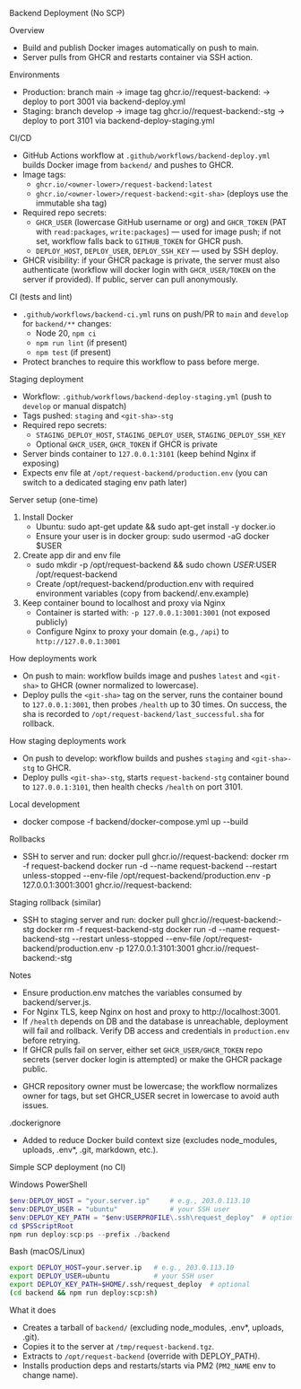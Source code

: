 Backend Deployment (No SCP)

Overview
- Build and publish Docker images automatically on push to main.
- Server pulls from GHCR and restarts container via SSH action.

Environments
- Production: branch main → image tag ghcr.io/<owner>/request-backend:<git-sha> → deploy to port 3001 via backend-deploy.yml
- Staging: branch develop → image tag ghcr.io/<owner>/request-backend:<git-sha>-stg → deploy to port 3101 via backend-deploy-staging.yml

CI/CD
- GitHub Actions workflow at `.github/workflows/backend-deploy.yml` builds Docker image from `backend/` and pushes to GHCR.
- Image tags:
  - `ghcr.io/<owner-lower>/request-backend:latest`
  - `ghcr.io/<owner-lower>/request-backend:<git-sha>` (deploys use the immutable sha tag)
- Required repo secrets:
  - `GHCR_USER` (lowercase GitHub username or org) and `GHCR_TOKEN` (PAT with `read:packages`, `write:packages`) — used for image push; if not set, workflow falls back to `GITHUB_TOKEN` for GHCR push.
  - `DEPLOY_HOST`, `DEPLOY_USER`, `DEPLOY_SSH_KEY` — used by SSH deploy.
- GHCR visibility: if your GHCR package is private, the server must also authenticate (workflow will docker login with `GHCR_USER/TOKEN` on the server if provided). If public, server can pull anonymously.

CI (tests and lint)
- `.github/workflows/backend-ci.yml` runs on push/PR to `main` and `develop` for `backend/**` changes:
  - Node 20, `npm ci`
  - `npm run lint` (if present)
  - `npm test` (if present)
- Protect branches to require this workflow to pass before merge.

Staging deployment
- Workflow: `.github/workflows/backend-deploy-staging.yml` (push to `develop` or manual dispatch)
- Tags pushed: `staging` and `<git-sha>-stg`
- Required repo secrets:
  - `STAGING_DEPLOY_HOST`, `STAGING_DEPLOY_USER`, `STAGING_DEPLOY_SSH_KEY`
  - Optional `GHCR_USER`, `GHCR_TOKEN` if GHCR is private
- Server binds container to `127.0.0.1:3101` (keep behind Nginx if exposing)
- Expects env file at `/opt/request-backend/production.env` (you can switch to a dedicated staging env path later)

Server setup (one-time)
1) Install Docker
   - Ubuntu: sudo apt-get update && sudo apt-get install -y docker.io
   - Ensure your user is in docker group: sudo usermod -aG docker $USER
2) Create app dir and env file
   - sudo mkdir -p /opt/request-backend && sudo chown $USER:$USER /opt/request-backend
   - Create /opt/request-backend/production.env with required environment variables (copy from backend/.env.example)
3) Keep container bound to localhost and proxy via Nginx
   - Container is started with: `-p 127.0.0.1:3001:3001` (not exposed publicly)
   - Configure Nginx to proxy your domain (e.g., `/api`) to `http://127.0.0.1:3001`

How deployments work
- On push to main: workflow builds image and pushes `latest` and `<git-sha>` to GHCR (owner normalized to lowercase).
- Deploy pulls the `<git-sha>` tag on the server, runs the container bound to `127.0.0.1:3001`, then probes `/health` up to 30 times. On success, the sha is recorded to `/opt/request-backend/last_successful.sha` for rollback.

How staging deployments work
- On push to develop: workflow builds and pushes `staging` and `<git-sha>-stg` to GHCR.
- Deploy pulls `<git-sha>-stg`, starts `request-backend-stg` container bound to `127.0.0.1:3101`, then health checks `/health` on port 3101.

Local development
- docker compose -f backend/docker-compose.yml up --build

Rollbacks
- SSH to server and run:
  docker pull ghcr.io/<owner>/request-backend:<old-sha>
  docker rm -f request-backend
  docker run -d --name request-backend --restart unless-stopped --env-file /opt/request-backend/production.env -p 127.0.0.1:3001:3001 ghcr.io/<owner>/request-backend:<old-sha>

Staging rollback (similar)
- SSH to staging server and run:
  docker pull ghcr.io/<owner>/request-backend:<old-sha>-stg
  docker rm -f request-backend-stg
  docker run -d --name request-backend-stg --restart unless-stopped --env-file /opt/request-backend/production.env -p 127.0.0.1:3101:3001 ghcr.io/<owner>/request-backend:<old-sha>-stg

Notes
- Ensure production.env matches the variables consumed by backend/server.js.
- For Nginx TLS, keep Nginx on host and proxy to http://localhost:3001.
 - If `/health` depends on DB and the database is unreachable, deployment will fail and rollback. Verify DB access and credentials in `production.env` before retrying.
 - If GHCR pulls fail on server, either set `GHCR_USER/GHCR_TOKEN` repo secrets (server docker login is attempted) or make the GHCR package public.

<!-- ci: trigger backend build - 2025-08-27T10:30Z -->
 - GHCR repository owner must be lowercase; the workflow normalizes owner for tags, but set GHCR_USER secret in lowercase to avoid auth issues.

.dockerignore
- Added to reduce Docker build context size (excludes node_modules, uploads, .env*, .git, markdown, etc.).

Simple SCP deployment (no CI)

Windows PowerShell
```powershell
$env:DEPLOY_HOST = "your.server.ip"     # e.g., 203.0.113.10
$env:DEPLOY_USER = "ubuntu"             # your SSH user
$env:DEPLOY_KEY_PATH = "$env:USERPROFILE\.ssh\request_deploy"  # optional key path
cd $PSScriptRoot
npm run deploy:scp:ps --prefix ./backend
```

Bash (macOS/Linux)
```bash
export DEPLOY_HOST=your.server.ip   # e.g., 203.0.113.10
export DEPLOY_USER=ubuntu           # your SSH user
export DEPLOY_KEY_PATH=$HOME/.ssh/request_deploy  # optional
(cd backend && npm run deploy:scp:sh)
```

What it does
- Creates a tarball of `backend/` (excluding node_modules, .env*, uploads, .git).
- Copies it to the server at `/tmp/request-backend.tgz`.
- Extracts to `/opt/request-backend` (override with DEPLOY_PATH).
- Installs production deps and restarts/starts via PM2 (`PM2_NAME` env to change name).

<!-- ci: trigger backend deploy - 2025-08-27T00:00Z -->
